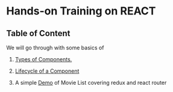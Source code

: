 # Hands-on Training on REACT

## Table of Content

We will go through with some basics of

1) [Types of Components.](src/components/Lifecycle/README.md)

2) [Lifecycle of a Component](src/components/ComponentsType/README.md) 

3) A simple [Demo](src/app/README.md) of Movie List covering redux and react router
